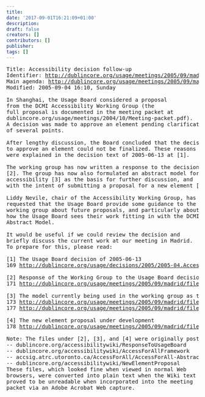 ```yaml
---
title: 
date: '2017-09-01T16:21:09+01:00'
description: 
draft: false
creators: []
contributors: []
publisher: 
tags: []
---
```


<pre>
Title: Accessibility decision follow-up
Identifier: <a href="/usage/meetings/2005/09/madrid/accessibility/">http://dublincore.org/usage/meetings/2005/09/madrid/accessibility/</a>
Main agenda: <a href="/usage/meetings/2005/09/madrid/">http://dublincore.org/usage/meetings/2005/09/madrid/</a>
Modified: 2005-09-04 16:10, Sunday

In Shanghai, the Usage Board considered a proposal
from the DCMI Accessibility Working Group (the
full proposal is documented in the meeting packet at
dublincore.org/usage/meetings/2004/10/Meeting-packet.pdf).
A decision was made to approve an element pending clarification
of several points.

After lengthy discussion, the Board concluded that the decision
to approve an element could not be finalized. These reasons
were explained in the decision text of 2005-06-13 at [1].

The working group has now written a response to the decision
[2]. The group has now also formulated an abstract model for
accessibility [3] as the basis for further discussion, and
with the intent of submitting a proposal for a new element [4].

Liddy Nevile, chair of the Accessibility Working Group, has
requested that the Usage Board provide some guidance to the
working group about future proposals, and particularly about
how the Usage Board sees their work fitting in with the DCMI
Abstract Model.

It would be useful if we could review the decision and
briefly discuss the current work at our meeting in Madrid.
To prepare for this, please read:

[1] The Usage Board decision of 2005-06-13
169 <a href="http://dublincore.org/usage/decisions/2005/2005-04.Accessibility.html">http://dublincore.org/usage/decisions/2005/2005-04.Accessibility.html</a>

[2] Response of the Working Group to the Usage Board decision
171 <a href="/usage/meetings/2005/09/madrid/files/2005-09-04.ResponseToUsageBoard.txt">http://dublincore.org/usage/meetings/2005/09/madrid/files/2005-09-04.ResponseToUsageBoard.txt</a>

[3] The model currently being used in the working group as the basis for further work
173 <a href="/usage/meetings/2005/09/madrid/files/2005-09-04.AccessForAllFramework.txt">http://dublincore.org/usage/meetings/2005/09/madrid/files/2005-09-04.AccessForAllFramework.txt</a>
177 <a href="/usage/meetings/2005/09/madrid/files/2005-09-04.AccessForAll-AbstractModel.png">http://dublincore.org/usage/meetings/2005/09/madrid/files/2005-09-04.AccessForAll-AbstractModel.png</a>

[4] The new element proposal under development
178 <a href="/usage/meetings/2005/09/madrid/files/2005-09-04.NewElementProposal.txt">http://dublincore.org/usage/meetings/2005/09/madrid/files/2005-09-04.NewElementProposal.txt</a>

Note: The files under [2], [3], and [4] were originally posted on a Wiki:
-- dublincore.org/accessibilitywiki/ResponseToUsageBoard
-- dublincore.org/accessibilitywiki/AccessForAllFramework
-- accsig.atrc.utoronto.ca/AccessForAll/AccessForAll-AbstractModel.png
-- dublincore.org/accessibilitywiki/NewElementProposal
These files, which looked fine when viewed in normal Web
browsers, were converted into plain text when the Wiki text
proved to be unreadable when incorporated into the meeting
packet via an Adobe Acrobat Web capture.
</pre>
